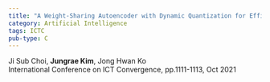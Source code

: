 ```yaml
---
title: "A Weight-Sharing Autoencoder with Dynamic Quantization for Efficient Feature Compression"
category: Artificial Intelligence
tags: ICTC
pub-type: C
---
```


Ji Sub Choi, **Jungrae Kim**, Jong Hwan Ko <br>
International Conference on ICT Convergence, pp.1111-1113, Oct 2021
